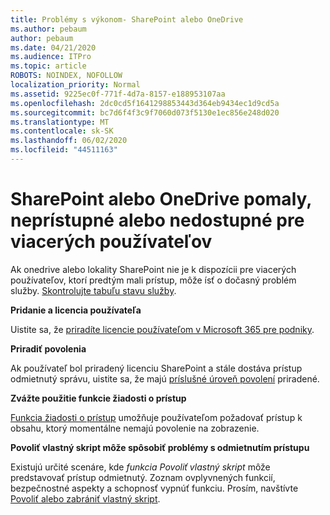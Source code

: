 ```yaml
---
title: Problémy s výkonom- SharePoint alebo OneDrive
ms.author: pebaum
author: pebaum
ms.date: 04/21/2020
ms.audience: ITPro
ms.topic: article
ROBOTS: NOINDEX, NOFOLLOW
localization_priority: Normal
ms.assetid: 9225ec0f-771f-4d7a-8157-e188953107aa
ms.openlocfilehash: 2dc0cd5f1641298853443d364eb9434ec1d9cd5a
ms.sourcegitcommit: bc7d6f4f3c9f7060d073f5130e1ec856e248d020
ms.translationtype: MT
ms.contentlocale: sk-SK
ms.lasthandoff: 06/02/2020
ms.locfileid: "44511163"
---
```

# <a name="sharepoint-or-onedrive-slow-inaccessible-or-unavailable-for-multiple-users"></a>SharePoint alebo OneDrive pomaly, neprístupné alebo nedostupné pre viacerých používateľov

Ak onedrive alebo lokality SharePoint nie je k dispozícii pre viacerých používateľov, ktorí predtým mali prístup, môže ísť o dočasný problém služby. [Skontrolujte tabuľu stavu služby](https://portal.office.com/adminportal/home#/servicehealth).

**Pridanie a licencia používateľa**

Uistite sa, že [priradíte licencie používateľom v Microsoft 365 pre podniky](https://docs.microsoft.com/microsoft-365/admin/add-users/add-users).


**Priradiť povolenia**

Ak používateľ bol priradený licenciu SharePoint a stále dostáva prístup odmietnutý správu, uistite sa, že majú [príslušné úroveň povolení](https://docs.microsoft.com/sharepoint/understanding-permission-levels) priradené.

**Zvážte použitie funkcie žiadosti o prístup**

[Funkcia žiadosti o prístup](https://support.office.com/article/Set-up-and-manage-access-requests-94B26E0B-2822-49D4-929A-8455698654B3) umožňuje používateľom požadovať prístup k obsahu, ktorý momentálne nemajú povolenie na zobrazenie.

**Povoliť vlastný skript môže spôsobiť problémy s odmietnutím prístupu**

Existujú určité scenáre, kde *funkcia Povoliť vlastný skript* môže predstavovať prístup odmietnutý. Zoznam ovplyvnených funkcií, bezpečnostné aspekty a schopnosť vypnúť funkciu. Prosím, navštívte [Povoliť alebo zabrániť vlastný skript](https://docs.microsoft.com/sharepoint/allow-or-prevent-custom-script).

